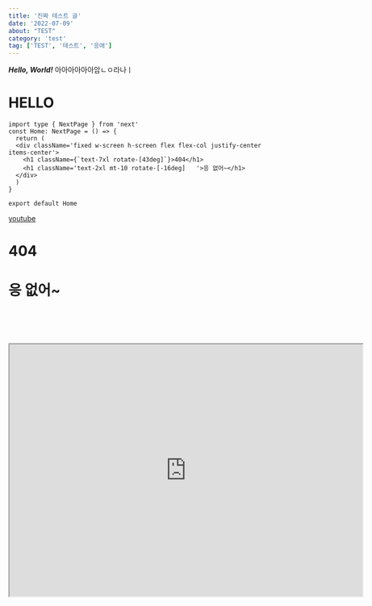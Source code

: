 ```yaml
---
title: '진짜 테스트 글'
date: '2022-07-09'
about: "TEST"
category: 'test'
tag: ['TEST', '테스트', '응애']
---
```

***Hello, World!***
아아아아아아암ㄴㅇ라나ㅣ
  <h1 class="show">HELLO</h1>

```tsx
import type { NextPage } from 'next'
const Home: NextPage = () => {
  return (
  <div className='fixed w-screen h-screen flex flex-col justify-center items-center'>
    <h1 className={`text-7xl rotate-[43deg]`}>404</h1>
    <h1 className='text-2xl mt-10 rotate-[-16deg]	'>응 없어~</h1>
  </div>
  )
}

export default Home
```

  
<a href="https://www.youtube.com/">youtube</a>

  <div class=' w-10 h-10 flex flex-col justify-center items-center'>
    <h1 class={`text-7xl rotate-[43deg]`}>404</h1>
    <h1 class='text-2xl mt-10 rotate-[-16deg]	'>응 없어~</h1>
  </div>
<br>
<br>
<br>
<br>

<iframe id="inlineFrameExample"
    title="Inline Frame Example"
    width="700"
    height="500"
    src="https://www.openstreetmap.org/export/embed.html?bbox=-0.004017949104309083%2C51.47612752641776%2C0.00030577182769775396%2C51.478569861898606&layer=mapnik">
</iframe>